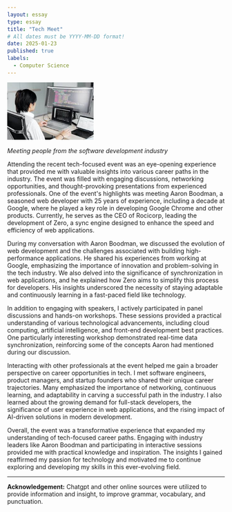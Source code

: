 ```yaml
---
layout: essay
type: essay
title: "Tech Meet"
# All dates must be YYYY-MM-DD format!
date: 2025-01-23
published: true
labels:
  - Computer Science
---
```


<img width="200px" class="rounded float-start pe-4" src="../img/images.jpg">

*Meeting people from the software development industry*

Attending the recent tech-focused event was an eye-opening experience that provided me with valuable insights into various career paths in the industry. The event was filled with engaging discussions, networking opportunities, and thought-provoking presentations from experienced professionals. One of the event's highlights was meeting Aaron Boodman, a seasoned web developer with 25 years of experience, including a decade at Google, where he played a key role in developing Google Chrome and other products. Currently, he serves as the CEO of Rocicorp, leading the development of Zero, a sync engine designed to enhance the speed and efficiency of web applications.

During my conversation with Aaron Boodman, we discussed the evolution of web development and the challenges associated with building high-performance applications. He shared his experiences from working at Google, emphasizing the importance of innovation and problem-solving in the tech industry. We also delved into the significance of synchronization in web applications, and he explained how Zero aims to simplify this process for developers. His insights underscored the necessity of staying adaptable and continuously learning in a fast-paced field like technology.

In addition to engaging with speakers, I actively participated in panel discussions and hands-on workshops. These sessions provided a practical understanding of various technological advancements, including cloud computing, artificial intelligence, and front-end development best practices. One particularly interesting workshop demonstrated real-time data synchronization, reinforcing some of the concepts Aaron had mentioned during our discussion.

Interacting with other professionals at the event helped me gain a broader perspective on career opportunities in tech. I met software engineers, product managers, and startup founders who shared their unique career trajectories. Many emphasized the importance of networking, continuous learning, and adaptability in carving a successful path in the industry. I also learned about the growing demand for full-stack developers, the significance of user experience in web applications, and the rising impact of AI-driven solutions in modern development.

Overall, the event was a transformative experience that expanded my understanding of tech-focused career paths. Engaging with industry leaders like Aaron Boodman and participating in interactive sessions provided me with practical knowledge and inspiration. The insights I gained reaffirmed my passion for technology and motivated me to continue exploring and developing my skills in this ever-evolving field.


---

**Acknowledgement:** Chatgpt and other online sources were utilized to provide information and insight, to improve grammar, vocabulary, and punctuation. 
